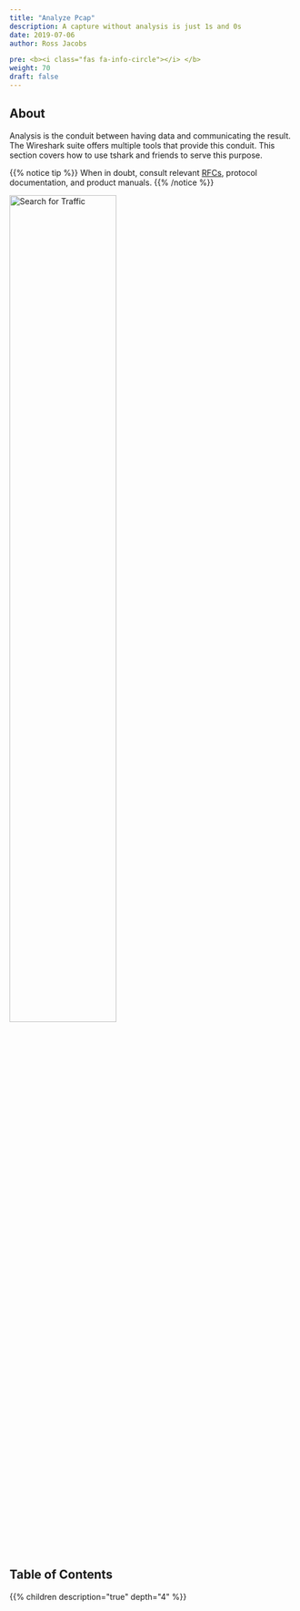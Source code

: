 ```yaml
---
title: "Analyze Pcap"
description: A capture without analysis is just 1s and 0s
date: 2019-07-06
author: Ross Jacobs

pre: <b><i class="fas fa-info-circle"></i> </b>
weight: 70
draft: false
---
```


## About

Analysis is the conduit between having data and communicating the result.
The Wireshark suite offers multiple tools that provide this conduit.
This section covers how to use tshark and friends to serve this purpose.

{{% notice tip %}}
When in doubt, consult relevant [RFCs](https://tools.ietf.org/rfc/index), protocol documentation, and product manuals.
{{% /notice %}}

<a href="/analyze/packet_hunting/tshark_analysis/"><img src="https://www.steptwo.com.au/wp-content/uploads/kmc_fixingsearch-W.jpg" alt="Search for Traffic" style="width:61%;"></a>

## Table of Contents

{{% children description="true" depth="4" %}}
